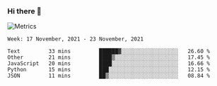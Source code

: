 ### Hi there 👋

![Metrics](https://github.com/radoapx/radoapx/blob/main/github-metrics.svg)

<!--START_SECTION:waka-->
```text
Week: 17 November, 2021 - 23 November, 2021

Text         33 mins         ██████▓░░░░░░░░░░░░░░░░░░   26.60 % 
Other        21 mins         ████▒░░░░░░░░░░░░░░░░░░░░   17.45 % 
JavaScript   20 mins         ████░░░░░░░░░░░░░░░░░░░░░   16.66 % 
Python       15 mins         ███░░░░░░░░░░░░░░░░░░░░░░   12.15 % 
JSON         11 mins         ██▒░░░░░░░░░░░░░░░░░░░░░░   08.84 % 
```
<!--END_SECTION:waka-->

<!--
**radoapx/radoapx** is a ✨ _special_ ✨ repository because its `README.md` (this file) appears on your GitHub profile.

Here are some ideas to get you started:

- 🔭 I’m currently working on ...
- 🌱 I’m currently learning ...
- 👯 I’m looking to collaborate on ...
- 🤔 I’m looking for help with ...
- 💬 Ask me about ...
- 📫 How to reach me: ...
- 😄 Pronouns: ...
- ⚡ Fun fact: ...
-->
